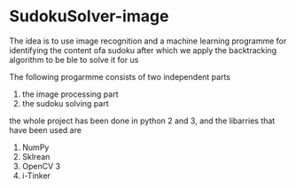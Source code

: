 # SudokuSolver-image


The idea is to use image recognition and a machine learning programme for identifying the content ofa sudoku after which we apply the backtracking algorithm to be ble to solve it for us 


The following progarmme consists of two independent parts

1. the image processing part
2. the sudoku solving part

the whole project has been done in python 2 and 3, and the libarries that have been used are
1. NumPy
2. Sklrean
3. OpenCV 3
4. i-Tinker
